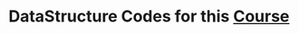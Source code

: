 # DataStructure Codes for this [Course](https://www.youtube.com/playlist?list=PLoK2Lr1miEm-5zCzKE8siQezj9rvQlnca)

